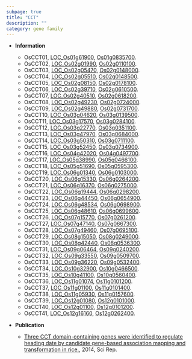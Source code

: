 ```yaml
---
subpage: true
title: "CCT"
description: ""
category: gene family
---
```


* **Information**  
    + OsCCT01, [LOC_Os01g61900](http://rice.plantbiology.msu.edu/cgi-bin/ORF_infopage.cgi?orf=LOC_Os01g61900), [Os01g0835700](http://rapdb.dna.affrc.go.jp/viewer/gbrowse_details/irgsp1?name=Os01g0835700).
    + OsCCT02, [LOC_Os02g01990](http://rice.plantbiology.msu.edu/cgi-bin/ORF_infopage.cgi?orf=LOC_Os02g01990), [Os02g0110100](http://rapdb.dna.affrc.go.jp/viewer/gbrowse_details/irgsp1?name=Os02g0110100).
    + OsCCT03, [LOC_Os02g05470](http://rice.plantbiology.msu.edu/cgi-bin/ORF_infopage.cgi?orf=LOC_Os02g05470), [Os02g0148000](http://rapdb.dna.affrc.go.jp/viewer/gbrowse_details/irgsp1?name=Os02g0148000).
    + OsCCT04, [LOC_Os02g05510](http://rice.plantbiology.msu.edu/cgi-bin/ORF_infopage.cgi?orf=LOC_Os02g05510), [Os02g0148500](http://rapdb.dna.affrc.go.jp/viewer/gbrowse_details/irgsp1?name=Os02g0148500).
    + OsCCT05, [LOC_Os02g08150](http://rice.plantbiology.msu.edu/cgi-bin/ORF_infopage.cgi?orf=LOC_Os02g08150), [Os02g0178100](http://rapdb.dna.affrc.go.jp/viewer/gbrowse_details/irgsp1?name=Os02g0178100).
    + OsCCT06, [LOC_Os02g39710](http://rice.plantbiology.msu.edu/cgi-bin/ORF_infopage.cgi?orf=LOC_Os02g39710), [Os02g0610500](http://rapdb.dna.affrc.go.jp/viewer/gbrowse_details/irgsp1?name=Os02g0610500).
    + OsCCT07, [LOC_Os02g40510](http://rice.plantbiology.msu.edu/cgi-bin/ORF_infopage.cgi?orf=LOC_Os02g40510), [Os02g0618200](http://rapdb.dna.affrc.go.jp/viewer/gbrowse_details/irgsp1?name=Os02g0618200).
    + OsCCT08, [LOC_Os02g49230](http://rice.plantbiology.msu.edu/cgi-bin/ORF_infopage.cgi?orf=LOC_Os02g49230), [Os02g0724000](http://rapdb.dna.affrc.go.jp/viewer/gbrowse_details/irgsp1?name=Os02g0724000).
    + OsCCT09, [LOC_Os02g49880](http://rice.plantbiology.msu.edu/cgi-bin/ORF_infopage.cgi?orf=LOC_Os02g49880), [Os02g0731700](http://rapdb.dna.affrc.go.jp/viewer/gbrowse_details/irgsp1?name=Os02g0731700).
    + OsCCT10, [LOC_Os03g04620](http://rice.plantbiology.msu.edu/cgi-bin/ORF_infopage.cgi?orf=LOC_Os03g04620), [Os03g0139500](http://rapdb.dna.affrc.go.jp/viewer/gbrowse_details/irgsp1?name=Os03g0139500).
    + OsCCT11, [LOC_Os03g17570](http://rice.plantbiology.msu.edu/cgi-bin/ORF_infopage.cgi?orf=LOC_Os03g17570), [Os03g0284100](http://rapdb.dna.affrc.go.jp/viewer/gbrowse_details/irgsp1?name=Os03g0284100).
    + OsCCT12, [LOC_Os03g22770](http://rice.plantbiology.msu.edu/cgi-bin/ORF_infopage.cgi?orf=LOC_Os03g22770), [Os03g0351100](http://rapdb.dna.affrc.go.jp/viewer/gbrowse_details/irgsp1?name=Os03g0351100).
    + OsCCT13, [LOC_Os03g47970](http://rice.plantbiology.msu.edu/cgi-bin/ORF_infopage.cgi?orf=LOC_Os03g47970), [Os03g0684000](http://rapdb.dna.affrc.go.jp/viewer/gbrowse_details/irgsp1?name=Os03g0684000).
    + OsCCT14, [LOC_Os03g50310](http://rice.plantbiology.msu.edu/cgi-bin/ORF_infopage.cgi?orf=LOC_Os03g50310), [Os03g0711100](http://rapdb.dna.affrc.go.jp/viewer/gbrowse_details/irgsp1?name=Os03g0711100).
    + OsCCT15, [LOC_Os03g52450](http://rice.plantbiology.msu.edu/cgi-bin/ORF_infopage.cgi?orf=LOC_Os03g52450), [Os03g0734900](http://rapdb.dna.affrc.go.jp/viewer/gbrowse_details/irgsp1?name=Os03g0734900).
    + OsCCT16, [LOC_Os04g42020](http://rice.plantbiology.msu.edu/cgi-bin/ORF_infopage.cgi?orf=LOC_Os04g42020), [Os04g0497700](http://rapdb.dna.affrc.go.jp/viewer/gbrowse_details/irgsp1?name=Os04g0497700).
    + OsCCT17, [LOC_Os05g38990](http://rice.plantbiology.msu.edu/cgi-bin/ORF_infopage.cgi?orf=LOC_Os05g38990), [Os05g0466100](http://rapdb.dna.affrc.go.jp/viewer/gbrowse_details/irgsp1?name=Os05g0466100).
    + OsCCT18, [LOC_Os05g51690](http://rice.plantbiology.msu.edu/cgi-bin/ORF_infopage.cgi?orf=LOC_Os05g51690), [Os05g0595300](http://rapdb.dna.affrc.go.jp/viewer/gbrowse_details/irgsp1?name=Os05g0595300).
    + OsCCT19, [LOC_Os06g01340](http://rice.plantbiology.msu.edu/cgi-bin/ORF_infopage.cgi?orf=LOC_Os06g01340), [Os06g0103000](http://rapdb.dna.affrc.go.jp/viewer/gbrowse_details/irgsp1?name=Os06g0103000).
    + OsCCT20, [LOC_Os06g15330](http://rice.plantbiology.msu.edu/cgi-bin/ORF_infopage.cgi?orf=LOC_Os06g15330), [Os06g0264200](http://rapdb.dna.affrc.go.jp/viewer/gbrowse_details/irgsp1?name=Os06g0264200).
    + OsCCT21, [LOC_Os06g16370](http://rice.plantbiology.msu.edu/cgi-bin/ORF_infopage.cgi?orf=LOC_Os06g16370), [Os06g0275000](http://rapdb.dna.affrc.go.jp/viewer/gbrowse_details/irgsp1?name=Os06g0275000).
    + OsCCT22, [LOC_Os06g19444](http://rice.plantbiology.msu.edu/cgi-bin/ORF_infopage.cgi?orf=LOC_Os06g19444), [Os06g0298200](http://rapdb.dna.affrc.go.jp/viewer/gbrowse_details/irgsp1?name=Os06g0298200).
    + OsCCT23, [LOC_Os06g44450](http://rice.plantbiology.msu.edu/cgi-bin/ORF_infopage.cgi?orf=LOC_Os06g44450), [Os06g0654900](http://rapdb.dna.affrc.go.jp/viewer/gbrowse_details/irgsp1?name=Os06g0654900).
    + OsCCT24, [LOC_Os06g48534](http://rice.plantbiology.msu.edu/cgi-bin/ORF_infopage.cgi?orf=LOC_Os06g48534), [Os06g0698900](http://rapdb.dna.affrc.go.jp/viewer/gbrowse_details/irgsp1?name=Os06g0698900).
    + OsCCT25, [LOC_Os06g48610](http://rice.plantbiology.msu.edu/cgi-bin/ORF_infopage.cgi?orf=LOC_Os06g48610), [Os06g0699600](http://rapdb.dna.affrc.go.jp/viewer/gbrowse_details/irgsp1?name=Os06g0699600).
    + OsCCT26, [LOC_Os07g15770](http://rice.plantbiology.msu.edu/cgi-bin/ORF_infopage.cgi?orf=LOC_Os07g15770), [Os07g0261200](http://rapdb.dna.affrc.go.jp/viewer/gbrowse_details/irgsp1?name=Os07g0261200).
    + OsCCT27, [LOC_Os07g47140](http://rice.plantbiology.msu.edu/cgi-bin/ORF_infopage.cgi?orf=LOC_Os07g47140), [Os07g0667300](http://rapdb.dna.affrc.go.jp/viewer/gbrowse_details/irgsp1?name=Os07g0667300).
    + OsCCT28, [LOC_Os07g49460](http://rice.plantbiology.msu.edu/cgi-bin/ORF_infopage.cgi?orf=LOC_Os07g49460), [Os07g0695100](http://rapdb.dna.affrc.go.jp/viewer/gbrowse_details/irgsp1?name=Os07g0695100).
    + OsCCT29, [LOC_Os08g15050](http://rice.plantbiology.msu.edu/cgi-bin/ORF_infopage.cgi?orf=LOC_Os08g15050), [Os08g0249000](http://rapdb.dna.affrc.go.jp/viewer/gbrowse_details/irgsp1?name=Os08g0249000).
    + OsCCT30, [LOC_Os08g42440](http://rice.plantbiology.msu.edu/cgi-bin/ORF_infopage.cgi?orf=LOC_Os08g42440), [Os08g0536300](http://rapdb.dna.affrc.go.jp/viewer/gbrowse_details/irgsp1?name=Os08g0536300).
    + OsCCT31, [LOC_Os09g06464](http://rice.plantbiology.msu.edu/cgi-bin/ORF_infopage.cgi?orf=LOC_Os09g06464), [Os09g0240200](http://rapdb.dna.affrc.go.jp/viewer/gbrowse_details/irgsp1?name=Os09g0240200).
    + OsCCT32, [LOC_Os09g33550](http://rice.plantbiology.msu.edu/cgi-bin/ORF_infopage.cgi?orf=LOC_Os09g33550), [Os09g0509700](http://rapdb.dna.affrc.go.jp/viewer/gbrowse_details/irgsp1?name=Os09g0509700).
    + OsCCT33, [LOC_Os09g36220](http://rice.plantbiology.msu.edu/cgi-bin/ORF_infopage.cgi?orf=LOC_Os09g36220), [Os09g0532400](http://rapdb.dna.affrc.go.jp/viewer/gbrowse_details/irgsp1?name=Os09g0532400).
    + OsCCT34, [LOC_Os10g32900](http://rice.plantbiology.msu.edu/cgi-bin/ORF_infopage.cgi?orf=LOC_Os10g32900), [Os10g0466500](http://rapdb.dna.affrc.go.jp/viewer/gbrowse_details/irgsp1?name=Os10g0466500).
    + OsCCT35, [LOC_Os10g41100](http://rice.plantbiology.msu.edu/cgi-bin/ORF_infopage.cgi?orf=LOC_Os10g41100), [Os10g0560400](http://rapdb.dna.affrc.go.jp/viewer/gbrowse_details/irgsp1?name=Os10g0560400).
    + OsCCT36, [LOC_Os11g01074](http://rice.plantbiology.msu.edu/cgi-bin/ORF_infopage.cgi?orf=LOC_Os11g01074), [Os11g0101200](http://rapdb.dna.affrc.go.jp/viewer/gbrowse_details/irgsp1?name=Os11g0101200).
    + OsCCT37, [LOC_Os11g01100](http://rice.plantbiology.msu.edu/cgi-bin/ORF_infopage.cgi?orf=LOC_Os11g01100), [Os11g0101400](http://rapdb.dna.affrc.go.jp/viewer/gbrowse_details/irgsp1?name=Os11g0101400).
    + OsCCT38, [LOC_Os11g05930](http://rice.plantbiology.msu.edu/cgi-bin/ORF_infopage.cgi?orf=LOC_Os11g05930), [Os11g0157600](http://rapdb.dna.affrc.go.jp/viewer/gbrowse_details/irgsp1?name=Os11g0157600).
    + OsCCT39, [LOC_Os12g01080](http://rice.plantbiology.msu.edu/cgi-bin/ORF_infopage.cgi?orf=LOC_Os12g01080), [Os12g0101000](http://rapdb.dna.affrc.go.jp/viewer/gbrowse_details/irgsp1?name=Os12g0101000).
    + OsCCT40, [LOC_Os12g01100](http://rice.plantbiology.msu.edu/cgi-bin/ORF_infopage.cgi?orf=LOC_Os12g01100), [Os12g0101200](http://rapdb.dna.affrc.go.jp/viewer/gbrowse_details/irgsp1?name=Os12g0101200).
    + OsCCT41, [LOC_Os12g16160](http://rice.plantbiology.msu.edu/cgi-bin/ORF_infopage.cgi?orf=LOC_Os12g16160), [Os12g0262400](http://rapdb.dna.affrc.go.jp/viewer/gbrowse_details/irgsp1?name=Os12g0262400).

* **Publication**  
    + [Three CCT domain-containing genes were identified to regulate heading date by candidate gene-based association mapping and transformation in rice.](http://www.ncbi.nlm.nih.gov/pubmed?term=Three+CCT+domain-containing+genes+were+identified+to+regulate+heading+date+by+candidate+gene-based+association+mapping+and+transformation+in+rice.%5BTitle%5D), 2014, Sci Rep.


